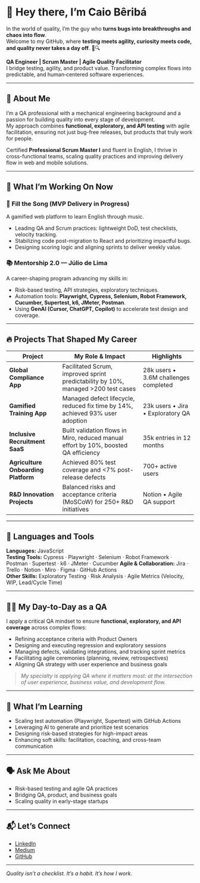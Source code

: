 # 👋 Hey there, I’m Caio Bêribá  

In the world of quality, I’m the guy who **turns bugs into breakthroughs and chaos into flow**.  
Welcome to my GitHub, where **testing meets agility, curiosity meets code, and quality never takes a day off**. 🚀🔍  

**QA Engineer | Scrum Master | Agile Quality Facilitator**  
I bridge testing, agility, and product value. Transforming complex flows into predictable, and human‑centered software experiences.

---

## 🧠 About Me

I’m a QA professional with a mechanical engineering background and a passion for building quality into every stage of development.  
My approach combines **functional, exploratory, and API testing** with agile facilitation, ensuring not just bug-free releases, but products that truly work for people.  

Certified **Professional Scrum Master I** and fluent in English, I thrive in cross-functional teams, scaling quality practices and improving delivery flow in web and mobile solutions.

---

## 🚀 What I’m Working On Now

### 🎵 Fill the Song (MVP Delivery in Progress)
A gamified web platform to learn English through music.  
- Leading QA and Scrum practices: lightweight DoD, test checklists, velocity tracking.  
- Stabilizing code post-migration to React and prioritizing impactful bugs.  
- Designing scoring logic and aligning sprints to deliver weekly value.

### 📚 Mentorship 2.0 — Júlio de Lima
A career-shaping program advancing my skills in:  
- Risk-based testing, API strategies, exploratory techniques.  
- Automation tools: **Playwright, Cypress, Selenium, Robot Framework, Cucumber, Supertest, k6, JMeter, Postman**.  
- Using **GenAI (Cursor, ChatGPT, Copilot)** to accelerate test design and coverage.

---

## 🔥 Projects That Shaped My Career

| Project | My Role & Impact | Highlights |
|--------|------------------|------------|
| **Global Compliance App** | Facilitated Scrum, improved sprint predictability by 10%, managed >200 test cases | 28k users • 3.6M challenges completed |
| **Gamified Training App** | Managed defect lifecycle, reduced fix time by 14%, achieved 93% user adoption | 23k users • Jira • Exploratory QA |
| **Inclusive Recruitment SaaS** | Built validation flows in Miro, reduced manual effort by 10%, boosted QA efficiency | 35k entries in 12 months |
| **Agriculture Onboarding Platform** | Achieved 80% test coverage and <7% post-release defects | 700+ active users |
| **R&D Innovation Projects** | Balanced risks and acceptance criteria (MoSCoW) for 250+ R&D initiatives | Notion • Agile QA support |

---

## 🧰 Languages and Tools

**Languages:** JavaScript  
**Testing Tools:** Cypress · Playwright · Selenium · Robot Framework · Postman · Supertest · k6 · JMeter · Cucumber
**Agile & Collaboration:** Jira · Trello · Notion · Miro · Figma · GitHub Actions  
**Other Skills:** Exploratory Testing · Risk Analysis · Agile Metrics (Velocity, WIP, Lead/Cycle Time)

---

## 👩‍💻 My Day-to-Day as a QA

I apply a critical QA mindset to ensure **functional, exploratory, and API coverage** across complex flows:  
- Refining acceptance criteria with Product Owners  
- Designing and executing regression and exploratory sessions  
- Managing defects, validating integrations, and tracking sprint metrics  
- Facilitating agile ceremonies (planning, review, retrospectives)  
- Aligning QA strategy with user experience and business goals

> *My specialty is applying QA where it matters most: at the intersection of user experience, business value, and development flow.*

---

## 🌱 What I’m Learning

- Scaling test automation (Playwright, Supertest) with GitHub Actions  
- Leveraging AI to generate and prioritize test scenarios  
- Designing risk-based strategies for high-impact areas  
- Enhancing soft skills: facilitation, coaching, and cross-team communication

---

## 🗣️ Ask Me About

- Risk-based testing and agile QA practices  
- Bridging QA, product, and business goals  
- Scaling quality in early-stage startups  

---

## 📬 Let’s Connect

- [LinkedIn](https://linkedin.com/in/caioberiba)  
- [Medium](https://medium.com/@caioberiba)  
- [GitHub](https://github.com/caiobberiba)

---

_Quality isn’t a checklist. It’s a habit. It’s how I work._

